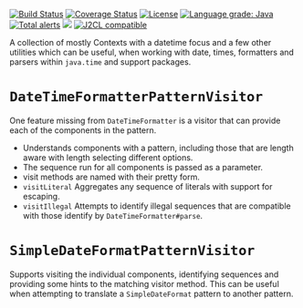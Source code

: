 [![Build Status](https://github.com/mP1/walkingkooka-datetime/actions/workflows/build.yaml/badge.svg)](https://github.com/mP1/walkingkooka-datetime/actions/workflows/build.yaml/badge.svg)
[![Coverage Status](https://coveralls.io/repos/github/mP1/walkingkooka-datetime/badge.svg?branch=master)](https://coveralls.io/github/mP1/walkingkooka-datetime?branch=master)
[![License](https://img.shields.io/badge/License-Apache%202.0-blue.svg)](https://opensource.org/licenses/Apache-2.0)
[![Language grade: Java](https://img.shields.io/lgtm/grade/java/g/mP1/walkingkooka-datetime.svg?logo=lgtm&logoWidth=18)](https://lgtm.com/projects/g/mP1/walkingkooka-datetime/context:java)
[![Total alerts](https://img.shields.io/lgtm/alerts/g/mP1/walkingkooka-datetime.svg?logo=lgtm&logoWidth=18)](https://lgtm.com/projects/g/mP1/walkingkooka-datetime/alerts/)
![](https://tokei.rs/b1/github/mP1/walkingkooka-datetime)
[![J2CL compatible](https://img.shields.io/badge/J2CL-compatible-brightgreen.svg)](https://github.com/mP1/j2cl-central)



A collection of mostly Contexts with a datetime focus and a few other utilities which can be useful, when working with
date, times, formatters and parsers within `java.time` and support packages.



# `DateTimeFormatterPatternVisitor`

One feature missing from `DateTimeFormatter` is a visitor that can provide each of the components in the pattern.

- Understands components with a pattern, including those that are length aware with length selecting different options.
- The sequence run for all components is passed as a parameter.
- visit methods are named with their pretty form.
- `visitLiteral` Aggregates any sequence of literals with support for escaping.
- `visitIllegal` Attempts to identify illegal sequences that are compatible with those identify by `DateTimeFormatter#parse`.



# `SimpleDateFormatPatternVisitor`

Supports visiting the individual components, identifying sequences and providing some hints to the matching visitor method.
This can be useful when attempting to translate a `SimpleDateFormat` pattern to another pattern. 




